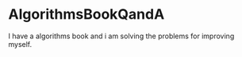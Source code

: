 # AlgorithmsBookQandA

I have a algorithms book and i am solving the problems for improving myself.
